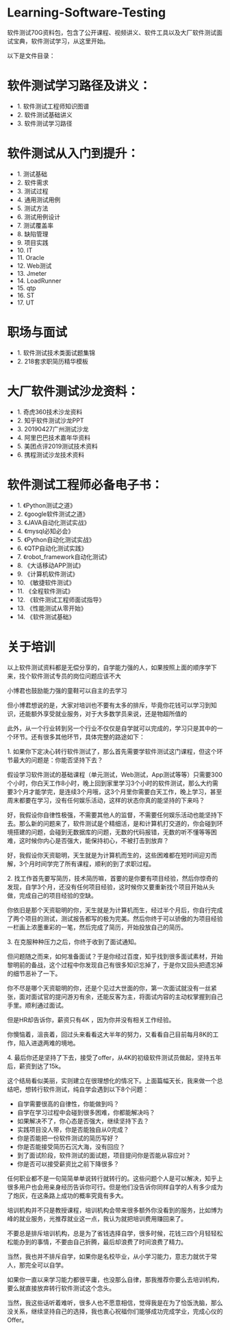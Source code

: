 # Learning-Software-Testing
软件测试70G资料包，包含了公开课程、视频讲义、软件工具以及大厂软件测试面试宝典，软件测试学习，从这里开始。

以下是文件目录：
<h1>软件测试学习路径及讲义：</h1>
<ul>
<li>1. 软件测试工程师知识图谱  
<li>2. 软件测试基础讲义 
<li>3. 软件测试学习路径  
</ul>

<h1>软件测试从入门到提升：</h1>
<ul>
<li>1. 测试基础  
<li>2. 软件需求
<li>3. 测试过程
<li>4. 通用测试用例 
<li>5. 测试方法 
<li>6. 测试用例设计 
<li>7. 测试覆盖率
<li>8. 缺陷管理 
<li>9. 项目实践
<li>10. IT 
<li>11. Oracle  
<li>12. Web测试 
<li>13. Jmeter 
<li>14. LoadRunner 
<li>15. qtp  
<li>16. ST 
<li>17. UT 
</ul>

<h1>职场与面试</h1>
<ul>
  <li>1. 软件测试技术类面试题集锦
  <li>2. 218套求职简历精华模板
  </ul>


<h1>大厂软件测试沙龙资料：</h1>
<ul>
<li>1. 奇虎360技术沙龙资料
<li>2. 知乎软件测试沙龙PPT
<li>3. 20190427广州测试沙龙
<li>4. 阿里巴巴技术嘉年华资料 
<li>5. 美团点评2019测试技术资料
<li>6. 携程测试沙龙技术资料
</ul>

<h1>软件测试工程师必备电子书：</h1>
<ul>
<li>1. 《Python测试之道》
<li>2. 《google软件测试之道》
<li>3. 《JAVA自动化测试实战》
<li>4. 《mysql必知必会》
<li>5. 《Python自动化测试实战》
<li>6. 《QTP自动化测试实践》
<li>7. 《robot_framework自动化测试》
<li>8. 《大话移动APP测试》
<li>9. 《计算机软件测试》
<li>10. 《敏捷软件测试》 
<li>11. 《全程软件测试》
<li>12. 《软件测试工程师面试指导》
<li>13. 《性能测试从零开始》
<li>14. 《软件测试基础》
</ul>

<h1>关于培训</h1>
<p>以上软件测试资料都是无偿分享的，自学能力强的人，如果按照上面的顺序学下来，找个软件测试专员的岗位问题应该不大</p>
<p>小博君也鼓励能力强的童鞋可以自主的去学习</p>
<p>但小博君想说的是，大家对培训也不要有太多的排斥，毕竟你花钱可以学习到知识，还能额外享受就业服务，对于大多数学员来说，还是物超所值的</p>
<p>此外，从一个行业转到另一个行业不仅仅是自学就可以完成的，学习只是其中的一个环节。还有很多其他环节，具体完整的路途如下：</p>

<p>1. 如果你下定决心转行软件测试了，那么首先需要学软件测试这门课程，但这个环节最大的问题是：你能否坚持下去？</p>

<p>假设学习软件测试的基础课程（单元测试，Web测试，App测试等等）只需要300个小时，你白天工作8小时，晚上回到家里学习3个小时的软件测试，那么大约需要3个月才能学完，是连续3个月哦，这3个月里你需要白天工作，晚上学习，甚至周末都要在学习，没有任何娱乐活动，这样的状态你真的能坚持的下来吗？</p>

<p>好，我假设你自律性极强，不需要其他人的监督，不需要任何娱乐活动也能坚持下去。那么新的问题来了，软件测试是个精细活，是和计算机打交道的，你会碰到环境搭建的问题，会碰到无数据库的问题，无数的代码报错，无数的听不懂等等困难，这时候你内心是否强大，能保持初心，不被打击到放弃？</p>

<p>好，我假设你天资聪明，天生就是为计算机而生的，这些困难都在短时间迎刃而解，3个月时间学完了所有课程，顺利的到了求职过程。</p>

<p>2. 找工作首先要写简历，技术简历嘛，首要的是你要有项目经验，然后你惊奇的发现，自学3个月，还没有任何项目经验，这时候你又要重新找个项目开始从头做，完成自己的项目经验的空缺。</p>

<p>你依旧是那个天资聪明的你，天生就是为计算机而生，经过半个月后，你自行完成了两个项目的测试，测试报告都写的极为完美。然后你终于可以骄傲的为项目经验一栏画上浓墨重彩的一笔，然后完成了简历，开始投放自己的简历。</p>

<p>3. 在克服种种压力之后，你终于收到了面试通知。</p>

<p>但问题随之而来，如何准备面试？于是你经过百度，知乎找到很多面试素材，开始黎明前的备战，这个过程中你发现自己有很多知识忘掉了，于是你又回头把遗忘掉的细节恶补了一下。</p>

<p>你不尽是哪个天资聪明的你，还是个见过大世面的你，第一次面试就没有一丝紧张，面对面试官的提问游刃有余，还能反客为主，将面试内容的主动权掌握到自己手里。顺利通过面试。</p>

<p>但是HR却告诉你，薪资只有4K ，因为你并没有相关工作经验。</p>

<p>你懊恼着，沮丧着，回过头来看看这大半年的努力，又看看自己目前每月8K的工作，陷入进退两难的境地。</p>

<p>4. 最后你还是坚持了下去，接受了offer，从4K的初级软件测试员做起，坚持五年后，薪资到达了15k。</p>

<p>这个结局看似美丽，实则建立在很理想化的情况下。上面篇幅天长，我来做一个总结吧，想转行软件测试，纯自学会遇到以下8个问题：</p>

<ul>
<li>自学需要很高的自律性，你能做到吗？</li>
<li>自学在学习过程中会碰到很多困难，你都能解决吗？</li>
<li>如果解决不了，你心态是否强大，继续坚持下去？</li>
<li>实践项目没人带，你是否能独自从0完成？</li>
<li>你是否能把一份软件测试的简历写好？</li>
<li>你是否能接受简历石沉大海，没有回应？</li>
<li>到了面试阶段，软件测试的面试题，项目提问你是否能从容应对？</li>
  <li>你是否可以接受薪资比之前下降很多？ </li>
  </ul>
  
 <p> 任何职业都不是一句简简单单说转行就转行的。这些问题个人是可以解决，知乎上很多用户也会用亲身经历告诉你可行。但是他们没告诉你同样自学的人有多少成为了炮灰，在这条路上成功的概率究竟有多大。</p>

<p>培训机构并不只是教授课程，培训机构会带来很多额外你没看到的服务，比如博为峰的就业服务，光推荐就业这一点，我认为就把培训费用赚回来了。</p>

<p>不要总是排斥培训机构，总是为了省钱选择自学，很多时候，花钱三四个月轻轻松松能办到的事情，不要由自己折腾，最后却浪费了时间浪费了精力。</p>

<p>当然，我也并不排斥自学，如果你是名校毕业，从小学习能力，意志力就优于常人，那完全可以自学。</p>

<p>如果你一直以来学习能力都很平庸，也没那么自律，那我推荐你要么去培训机构，要么就直接放弃转行软件测试这个念头。</p>

<p>当然，我这些话听着难听，很多人也不愿意相信，觉得我是在为了恰饭洗脑，那么没关系，继续坚持自己的选择，我也衷心祝福你们能够成功完成学业，完成心仪的Offer。</p>
